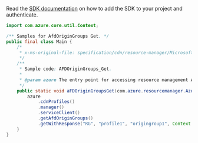 Read the [SDK documentation](https://github.com/Azure/azure-sdk-for-java/blob/azure-resourcemanager_2.12.0/sdk/resourcemanager/azure-resourcemanager/README.md) on how to add the SDK to your project and authenticate.

```java
import com.azure.core.util.Context;

/** Samples for AfdOriginGroups Get. */
public final class Main {
    /*
     * x-ms-original-file: specification/cdn/resource-manager/Microsoft.Cdn/stable/2021-06-01/examples/AFDOriginGroups_Get.json
     */
    /**
     * Sample code: AFDOriginGroups_Get.
     *
     * @param azure The entry point for accessing resource management APIs in Azure.
     */
    public static void aFDOriginGroupsGet(com.azure.resourcemanager.AzureResourceManager azure) {
        azure
            .cdnProfiles()
            .manager()
            .serviceClient()
            .getAfdOriginGroups()
            .getWithResponse("RG", "profile1", "origingroup1", Context.NONE);
    }
}
```
